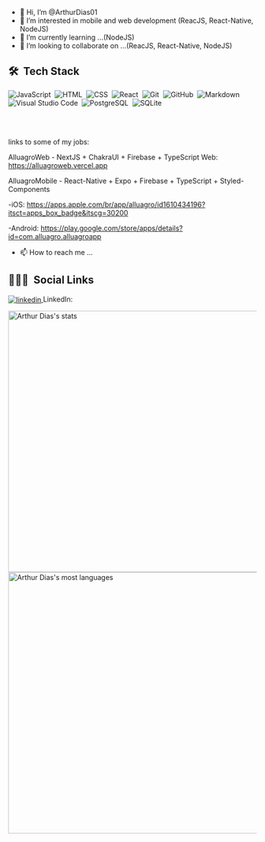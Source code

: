 - 👋 Hi, I’m @ArthurDias01
- 👀 I’m interested in mobile and web development (ReacJS, React-Native, NodeJS)
- 🌱 I’m currently learning ...(NodeJS)
- 💞️ I’m looking to collaborate on ...(ReacJS, React-Native, NodeJS)


## 🛠 &nbsp;Tech Stack

![JavaScript](https://img.shields.io/badge/-JavaScript-05122A?style=flat&logo=javascript)&nbsp;
![HTML](https://img.shields.io/badge/-HTML-05122A?style=flat&logo=HTML5)&nbsp;
![CSS](https://img.shields.io/badge/-CSS-05122A?style=flat&logo=CSS3&logoColor=1572B6)&nbsp;
![React](https://img.shields.io/badge/-React-05122A?style=flat&logo=react)&nbsp;
![Git](https://img.shields.io/badge/-Git-05122A?style=flat&logo=git)&nbsp;
![GitHub](https://img.shields.io/badge/-GitHub-05122A?style=flat&logo=github)&nbsp;
![Markdown](https://img.shields.io/badge/-Markdown-05122A?style=flat&logo=markdown)&nbsp;
![Visual Studio Code](https://img.shields.io/badge/-Visual%20Studio%20Code-05122A?style=flat&logo=visual-studio-code&logoColor=007ACC)&nbsp;
![PostgreSQL](https://img.shields.io/badge/-PostgreSQL-05122A?style=flat&logo=postgresql)&nbsp;
![SQLite](https://img.shields.io/badge/-SQLite-05122A?style=flat&logo=sqlite)&nbsp;

<br><br>

links to some of my jobs: 

AlluagroWeb - NextJS + ChakraUI + Firebase + TypeScript 
Web: https://alluagroweb.vercel.app


AlluagroMobile - React-Native + Expo + Firebase + TypeScript + Styled-Components


-iOS: https://apps.apple.com/br/app/alluagro/id1610434196?itsct=apps_box_badge&itscg=30200

-Android: https://play.google.com/store/apps/details?id=com.alluagro.alluagroapp

- 📫 How to reach me ...
## 👨🏽‍🦲 &nbsp;Social Links
<a href="https://www.linkedin.com/in/arthur-dias/" target="_blank">
  <img align="center" src="https://img.shields.io/badge/-maykbrito-05122A?style=flat&logo=linkedin" alt="linkedin"/>
</a>
LinkedIn:






<p align="left">
<img width="530em" src="https://github-readme-stats.vercel.app/api?username=arthurdias01&show_icons=true&theme=vision-friendly-dark" alt="Arthur Dias's stats"/>
<img width="530em" src="https://github-readme-stats.vercel.app/api/top-langs/?username=arthurdias01&layout=compact&theme=vision-friendly-dark" alt="Arthur Dias's most languages"/>
</p>

<!---
ArthurDias01/ArthurDias01 is a ✨ special ✨ repository because its `README.md` (this file) appears on your GitHub profile.
You can click the Preview link to take a look at your changes.
--->
